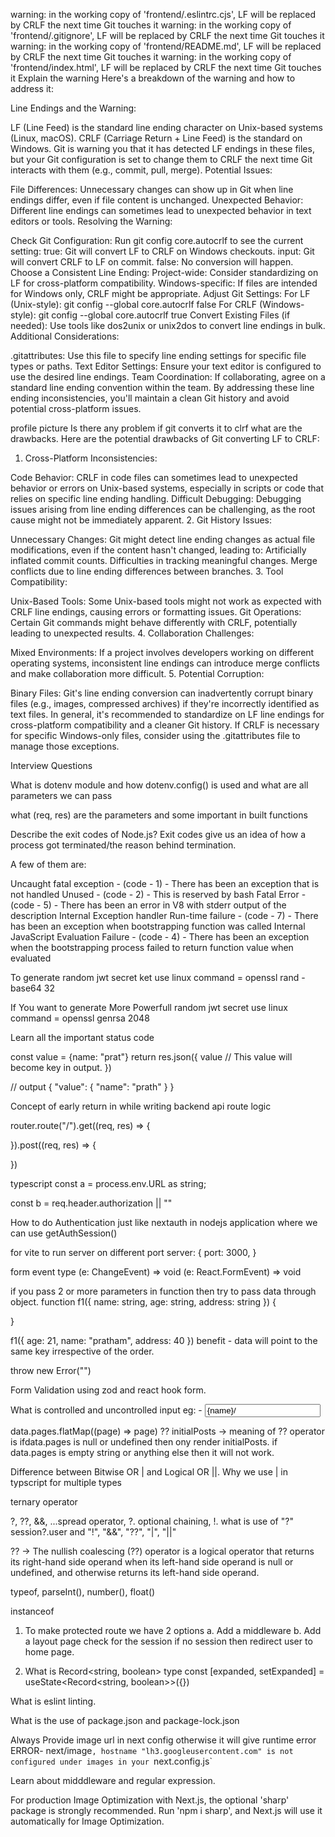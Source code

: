 warning: in the working copy of 'frontend/.eslintrc.cjs', LF will be replaced by CRLF the next time Git touches it
warning: in the working copy of 'frontend/.gitignore', LF will be replaced by CRLF the next time Git touches it
warning: in the working copy of 'frontend/README.md', LF will be replaced by CRLF the next time Git touches it
warning: in the working copy of 'frontend/index.html', LF will be replaced by CRLF the next time Git touches it
Explain the warning
Here's a breakdown of the warning and how to address it:

Line Endings and the Warning:

LF (Line Feed) is the standard line ending character on Unix-based systems (Linux, macOS).
CRLF (Carriage Return + Line Feed) is the standard on Windows.
Git is warning you that it has detected LF endings in these files, but your Git configuration is set to change them to CRLF the next time Git interacts with them (e.g., commit, pull, merge).
Potential Issues:

File Differences: Unnecessary changes can show up in Git when line endings differ, even if file content is unchanged.
Unexpected Behavior: Different line endings can sometimes lead to unexpected behavior in text editors or tools.
Resolving the Warning:

Check Git Configuration:
Run git config core.autocrlf to see the current setting:
true: Git will convert LF to CRLF on Windows checkouts.
input: Git will convert CRLF to LF on commit.
false: No conversion will happen.
Choose a Consistent Line Ending:
Project-wide: Consider standardizing on LF for cross-platform compatibility.
Windows-specific: If files are intended for Windows only, CRLF might be appropriate.
Adjust Git Settings:
For LF (Unix-style):
git config --global core.autocrlf false
For CRLF (Windows-style):
git config --global core.autocrlf true
Convert Existing Files (if needed):
Use tools like dos2unix or unix2dos to convert line endings in bulk.
Additional Considerations:

.gitattributes: Use this file to specify line ending settings for specific file types or paths.
Text Editor Settings: Ensure your text editor is configured to use the desired line endings.
Team Coordination: If collaborating, agree on a standard line ending convention within the team.
By addressing these line ending inconsistencies, you'll maintain a clean Git history and avoid potential cross-platform issues.

profile picture
Is there any problem if git converts it to clrf what are the drawbacks.
Here are the potential drawbacks of Git converting LF to CRLF:

1. Cross-Platform Inconsistencies:

Code Behavior: CRLF in code files can sometimes lead to unexpected behavior or errors on Unix-based systems, especially in scripts or code that relies on specific line ending handling.
Difficult Debugging: Debugging issues arising from line ending differences can be challenging, as the root cause might not be immediately apparent.
2. Git History Issues:

Unnecessary Changes: Git might detect line ending changes as actual file modifications, even if the content hasn't changed, leading to:
Artificially inflated commit counts.
Difficulties in tracking meaningful changes.
Merge conflicts due to line ending differences between branches.
3. Tool Compatibility:

Unix-Based Tools: Some Unix-based tools might not work as expected with CRLF line endings, causing errors or formatting issues.
Git Operations: Certain Git commands might behave differently with CRLF, potentially leading to unexpected results.
4. Collaboration Challenges:

Mixed Environments: If a project involves developers working on different operating systems, inconsistent line endings can introduce merge conflicts and make collaboration more difficult.
5. Potential Corruption:

Binary Files: Git's line ending conversion can inadvertently corrupt binary files (e.g., images, compressed archives) if they're incorrectly identified as text files.
In general, it's recommended to standardize on LF line endings for cross-platform compatibility and a cleaner Git history. If CRLF is necessary for specific Windows-only files, consider using the .gitattributes file to manage those exceptions.

Interview Questions

What is dotenv module and how dotenv.config() is used and what are all parameters we can pass

what (req, res) are the parameters and some important in built functions

Describe the exit codes of Node.js?
Exit codes give us an idea of how a process got terminated/the reason behind termination. 

A few of them are:

Uncaught fatal exception - (code - 1) - There has been an exception that is not handled
Unused - (code - 2) - This is reserved by bash
Fatal Error - (code - 5) - There has been an error in V8 with stderr output of the description
Internal Exception handler Run-time failure - (code - 7) - There has been an exception when bootstrapping function was called
Internal JavaScript Evaluation Failure - (code - 4) - There has been an exception when the bootstrapping process failed to return function value when evaluated


To generate random jwt secret ket use linux command = openssl rand -base64 32

If You want to generate More Powerfull random jwt secret use linux command = openssl genrsa 2048

Learn all the important status code

const value = {name: "prat"}
  return res.json({
    value                               // This value will become key in output.
  })

  // output
  {
  "value": {
    "name": "prath"
  }
}


Concept of early return in while writing backend api route logic

router.route("/").get((req, res) => {

}).post((req, res) => {

})

typescript 
const a = process.env.URL as string;

const b = req.header.authorization || ""

How to do Authentication just like nextauth in nodejs application where we can use getAuthSession()

for vite to run server on different port
server: {
    port: 3000,
  }

form event type
(e: ChangeEvent<HTMLInputElement>) => void
(e: React.FormEvent<HTMLFormElement>) => void


if you pass 2 or more parameters in function then try to pass data through object.
function f1({ name: string, age: string, address: string }) {

}

f1({ age: 21, name: "pratham", address: 40 })
benefit - data will point to the same key irrespective of the order.

throw new Error("")

Form Validation using zod and react hook form.

What is controlled and uncontrolled input 
eg: - <input value={name}/>

data.pages.flatMap((page) => page) ?? initialPosts ->  meaning of ?? operator is ifdata.pages is null or undefined then ony render initialPosts. if data.pages is empty string or anything else then it will not work.


Difference between Bitwise OR | and Logical OR ||. Why we use | in typscript for multiple types

ternary operator

?, ??, &&, ...spread operator, ?. optional chaining, !.
what is use of "?" session?.user and "!", "&&", "??", "|", "||"

?? -> The nullish coalescing (??) operator is a logical operator that returns its right-hand side operand when its left-hand side operand is null or undefined, and otherwise returns its left-hand side operand.


typeof, parseInt(), number(), float()

instanceof

1. To make protected route we have 2 options
a. Add a middleware
b. Add a layout page check for the session if no session then redirect user to home page.

6. What is Record<string, boolean> type
const [expanded, setExpanded] = useState<Record<string, boolean>>({})

What is eslint linting.

What is the use of package.json and package-lock.json




Always Provide image url in next config otherwise it will give runtime error
ERROR- next/image`, hostname "lh3.googleusercontent.com" is not configured under images in your `next.config.js`

Learn about midddleware and regular expression.


For production Image Optimization with Next.js, the optional 'sharp' package is strongly recommended. Run 'npm i sharp', and Next.js will use it automatically for Image Optimization.
